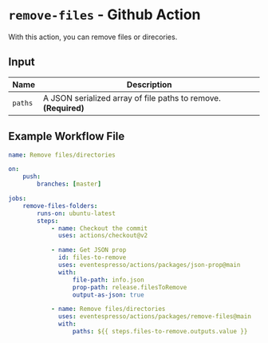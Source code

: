 # `remove-files` - **Github Action**

With this action, you can remove files or direcories.

## Input

| Name    | Description                                                     |
| ------- | --------------------------------------------------------------- |
| `paths` | A JSON serialized array of file paths to remove. **(Required)** |

## Example Workflow File

```yaml
name: Remove files/directories

on:
    push:
        branches: [master]

jobs:
    remove-files-folders:
        runs-on: ubuntu-latest
        steps:
            - name: Checkout the commit
              uses: actions/checkout@v2

            - name: Get JSON prop
              id: files-to-remove
              uses: eventespresso/actions/packages/json-prop@main
              with:
                  file-path: info.json
                  prop-path: release.filesToRemove
                  output-as-json: true

            - name: Remove files/directories
              uses: eventespresso/actions/packages/remove-files@main
              with:
                  paths: ${{ steps.files-to-remove.outputs.value }}
```
